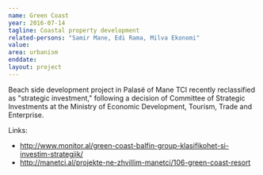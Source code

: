 ```yaml
---
name: Green Coast
year: 2016-07-14
tagline: Coastal property development
related-persons: "Samir Mane, Edi Rama, Milva Ekonomi"
value:
area: urbanism
enddate:
layout: project
---
```

Beach side development project in Palasë of Mane TCI recently reclassified as "strategic investment," following a decision of Committee of Strategic Investments at the Ministry of Economic Development, Tourism, Trade and Enterprise.



Links:
* <http://www.monitor.al/green-coast-balfin-group-klasifikohet-si-investim-strategjik/>
* <http://manetci.al/projekte-ne-zhvillim-manetci/106-green-coast-resort>
